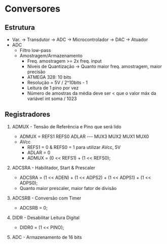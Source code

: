 # Conversores
## Estrutura
- Var. -> Transdutor -> ADC -> Microcontrolador -> DAC -> Atuador
- ADC
    - Filtro low-pass
    - Amostragem/Armazenamento
        - Freq. amostragem >= 2x freq. input
        - Níveis de Quantização -> Quanto maior freq. amostragem, maior precisão
        - ATMEGA 328: 10 bits
        - Resolução = 5V / 2^10bits - 1
        - Leitura de 1 pino por vez
        - Número de amostras da média deve ser < que o valor máx da variável int soma / 1023

## Registradores
1. ADMUX - Tensão de Referência e Pino que será lido
    - ADMUX = REFS1 REFS0 ADLAR --- MUX3 MUX2 MUX1 MUX0
    - AVcc
        - REFS1 = 0 & REFS0 = 1 para utilizar AVcc, 5V
        - ADLAR = 0
        - ADMUX = (0 << REFS1) + (1 << REFS0);

2. ADCSRA - Habilitador, Start & Prescaler
    - ADCSRA = (1 << ADEN) + (1 << ADPS2) + (1 << ADPS1) + (1 << ADPS0);
    - Quanto maior prescaler, maior fator de divisão

3. ADCSRB - Conversão com Timer
    - ADCSRB = 0;

4. DIDR - Desabilitar Leitura Digital
    - DIDR0 = (1 << PINO);

5. ADC - Armazenamento de 16 bits

